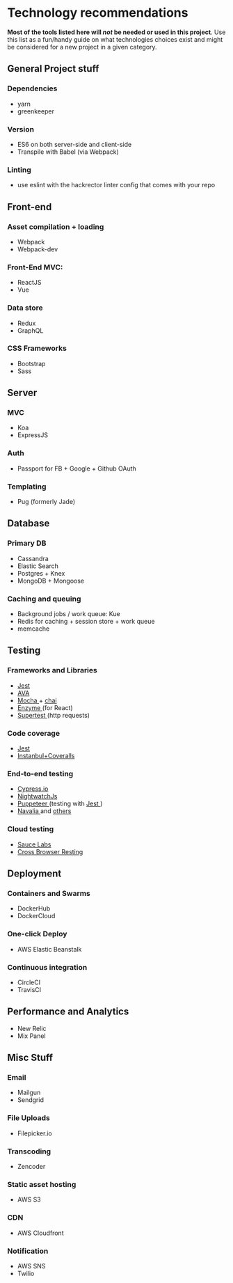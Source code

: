 
# Technology recommendations

**Most of the tools listed here will _not_ be needed or used in this project**. Use this list as a fun/handy guide on what technologies choices exist and might be considered for a new project in a given category.

## General Project stuff

### Dependencies

*   yarn
*   greenkeeper

### Version

*   ES6 on both server-side and client-side
*   Transpile with Babel (via Webpack)

### Linting

*   use eslint with the hackrector linter config that comes with your repo

## Front-end

### Asset compilation + loading

*   Webpack
*   Webpack-dev

### Front-End MVC:

*   ReactJS
*   Vue

### Data store

*   Redux
*   GraphQL

### CSS Frameworks

*   Bootstrap
*   Sass

## Server

### MVC

*   Koa
*   ExpressJS

### Auth

*   Passport for FB + Google + Github OAuth

### Templating

*   Pug (formerly Jade)

## Database

### Primary DB

*   Cassandra
*   Elastic Search
*   Postgres + Knex
*   MongoDB + Mongoose

### Caching and queuing

*   Background jobs / work queue: Kue
*   Redis for caching + session store + work queue
*   memcache

## Testing

### Frameworks and Libraries

*   [Jest](https://facebook.github.io/jest/)
*   [AVA](https://github.com/avajs/ava)
*   [Mocha ](https://mochajs.org/)+ [chai](http://chaijs.com/)
*   [Enzyme ](https://github.com/airbnb/enzyme)(for React)
*   [Supertest ](https://github.com/visionmedia/supertest)(http requests)

### Code coverage

*   [Jest](https://facebook.github.io/jest/)
*   [Instanbul+Coveralls](http://codeheaven.io/javascript-code-coverage-with-instanbul-and-coveralls/)

### End-to-end testing

*   [Cypress.io](https://www.cypress.io/)
*   [NightwatchJs](http://nightwatchjs.org/)
*   [Puppeteer ](https://github.com/GoogleChrome/puppeteer)(testing with [Jest ](https://www.valentinog.com/blog/ui-testing-jest-puppetteer/))
*   [Navalia ](https://github.com/joelgriffith/navalia)and [others](https://medium.com/@kensoh/chromeless-chrominator-chromy-navalia-lambdium-ghostjs-autogcd-ef34bcd26907)

### Cloud testing

*   [Sauce Labs](https://saucelabs.com/)
*   [Cross Browser Resting](https://crossbrowsertesting.com/)

## Deployment

### Containers and Swarms

*   DockerHub
*   DockerCloud

### One-click Deploy

*   AWS Elastic Beanstalk

### Continuous integration

*   CircleCI
*   TravisCI

## Performance and Analytics

*   New Relic
*   Mix Panel

## Misc Stuff

### Email

*   Mailgun
*   Sendgrid

### File Uploads

*   Filepicker.io

### Transcoding

*   Zencoder

### Static asset hosting

*   AWS S3

### CDN

*   AWS Cloudfront

### Notification

*   AWS SNS
*   Twilio
